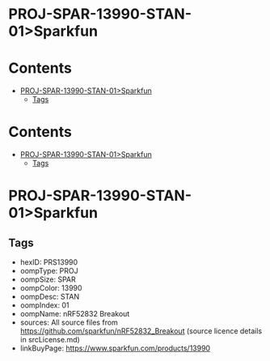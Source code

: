 
PROJ-SPAR-13990-STAN-01>Sparkfun
================================

Contents
========

* [PROJ-SPAR-13990-STAN-01>Sparkfun](#proj-spar-13990-stan-01sparkfun)
	* [Tags](#tags)

Contents
========

* [PROJ-SPAR-13990-STAN-01>Sparkfun](#proj-spar-13990-stan-01sparkfun)
	* [Tags](#tags)

# PROJ-SPAR-13990-STAN-01>Sparkfun

## Tags

- hexID: PRS13990
- oompType: PROJ
- oompSize: SPAR
- oompColor: 13990
- oompDesc: STAN
- oompIndex: 01
- oompName: nRF52832 Breakout
- sources: All source files from https://github.com/sparkfun/nRF52832_Breakout (source licence details in srcLicense.md)
- linkBuyPage: https://www.sparkfun.com/products/13990
